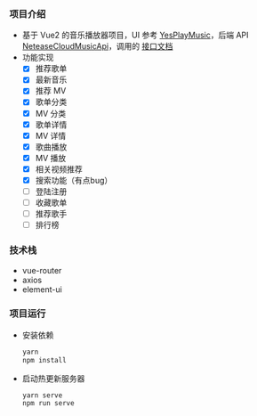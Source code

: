 ### 项目介绍

- 基于 Vue2 的音乐播放器项目，UI 参考 [YesPlayMusic](https://music.qier222.com/)，后端 API [NeteaseCloudMusicApi](https://github.com/Binaryify/NeteaseCloudMusicApi)，调用的 [接口文档](https://binaryify.github.io/NeteaseCloudMusicApi/#/?id=neteasecloudmusicapi)
- 功能实现
  - [x] 推荐歌单
  - [x] 最新音乐
  - [x] 推荐 MV
  - [x] 歌单分类
  - [x] MV 分类
  - [x] 歌单详情
  - [x] MV 详情
  - [x] 歌曲播放
  - [x] MV 播放
  - [x] 相关视频推荐
  - [x] 搜索功能（有点bug）
  - [ ] 登陆注册
  - [ ] 收藏歌单
  - [ ] 推荐歌手
  - [ ] 排行榜

### 技术栈

- vue-router
- axios
- element-ui

### 项目运行

- 安装依赖

  ```powershell
  yarn
  npm install
  ```

- 启动热更新服务器

  ```powershell
  yarn serve
  npm run serve
  ```




